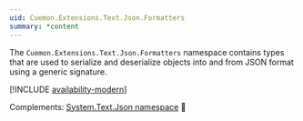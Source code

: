 ```yaml
---
uid: Cuemon.Extensions.Text.Json.Formatters
summary: *content
---
```

The `Cuemon.Extensions.Text.Json.Formatters` namespace contains types that are used to serialize and deserialize objects into and from JSON format using a generic signature.

[!INCLUDE [availability-modern](../../includes/availability-modern.md)]

Complements: [System.Text.Json namespace](https://learn.microsoft.com/en-us/dotnet/api/system.text.json) 🔗

